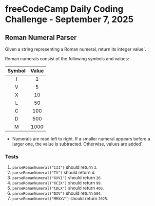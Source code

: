# freeCodeCamp Daily Coding Challenge - September 7, 2025

## Roman Numeral Parser

Given a string representing a Roman numeral, return its integer value`.

Roman numerals consist of the following symbols and values:

|Symbol|Value|
|:----:|:---:|
| I    |    1|
| V    |    5|
| X    |   10|
| L    |   50|
| C    |  100|
| D    |  500|
| M    | 1000|

* Numerals are read left to right. If a smaller numeral appears before a larger one, the value is subtracted. Otherwise, values are added`.

### Tests

1. `parseRomanNumeral("III")` should return `3`.
2. `parseRomanNumeral("IV")` should return `4`.
3. `parseRomanNumeral("XXVI")` should return `26`.
4. `parseRomanNumeral("XCIX")` should return `99`.
5. `parseRomanNumeral("CDLX")` should return `460`.
6. `parseRomanNumeral("DIV")` should return `504`.
7. `parseRomanNumeral("MMXXV")` should return `2025`.
